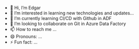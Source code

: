- 👋 Hi, I’m Edgar
- 👀 I’m interested in learning new technologies and updates...
- 🌱 I’m currently learning CI/CD with Github in ADF
- 💞️ I’m looking to collaborate on Git in Azure Data Factory
- 📫 How to reach me ...
- 😄 Pronouns: ...
- ⚡ Fun fact: ...

<!---
engotho-1/engotho-1 is a ✨ special ✨ repository because its `README.md` (this file) appears on your GitHub profile.
You can click the Preview link to take a look at your changes.
--->
